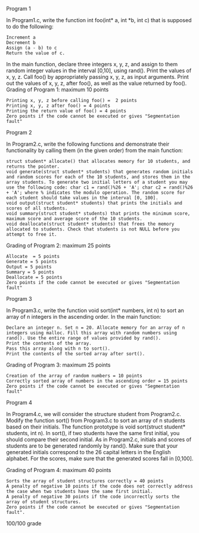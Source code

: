 Program 1

In Program1.c, write the function int foo(int* a, int *b, int c) that is supposed to do the following:

    Increment a
    Decrement b
    Assign (a - b) to c
    Return the value of c.

In the main function, declare three integers  x, y, z, and assign to them random integer values in the interval [0,10], using rand(). Print the values of x, y, z. Call foo() by appropriately passing x, y, z, as input arguments. Print out the values of x, y, z, after foo(), as well as the value returned by foo().
Grading of Program 1: maximum 10 points

    Printing x, y, z before calling foo() =  2 points
    Printing x, y, z after foo() = 4 points
    Printing the return value of foo() = 4 points
    Zero points if the code cannot be executed or gives "Segmentation fault"

 
Program 2

In Program2.c, write the following functions and demonstrate their functionality by calling them (in the given order) from the main function:

    struct student* allocate() that allocates memory for 10 students, and returns the pointer.
    void generate(struct student* students) that generates random initials and random scores for each of the 10 students, and stores them in the array students. To generate two initial letters of a student you may use the following code: char c1 = rand()%26 + 'A'; char c2 = rand()%26 + 'A'; where % indicates the modulo operation. The random score for each student should take values in the interval [0, 100].
    void output(struct student* students) that prints the initials and scores of all students.
    void summary(struct student* students) that prints the minimum score, maximum score and average score of the 10 students.
    void deallocate(struct student* students) that frees the memory allocated to students. Check that students is not NULL before you attempt to free it.

 
Grading of Program 2: maximum 25 points

    Allocate  = 5 points
    Generate = 5 points
    Output = 5 points
    Summary = 5 points
    Deallocate = 5 points
    Zero points if the code cannot be executed or gives "Segmentation fault"

 
Program 3

In Program3.c, write the function void sort(int* numbers, int n) to sort an array of n integers in the ascending order. In the main function:

    Declare an integer n. Set n = 20. Allocate memory for an array of n integers using malloc. Fill this array with random numbers using rand(). Use the entire range of values provided by rand().
    Print the contents of the array.
    Pass this array along with n to sort().
    Print the contents of the sorted array after sort().

 
Grading of Program 3: maximum 25 points

    Creation of the array of random numbers = 10 points
    Correctly sorted array of numbers in the ascending order = 15 points
    Zero points if the code cannot be executed or gives "Segmentation fault"

 
 Program 4

In Program4.c, we will consider the structure student from Program2.c. Modify the function sort() from Program3.c to sort an array of n students based on their initials. The function prototype is void sort(struct student* students, int n). In sort(), if two students have the same first initial, you should compare their second initial. As in Program2.c, initials and scores of students are to be generated randomly by rand(). Make sure that your generated initials correspond to the 26 capital letters in the English alphabet. For the scores, make sure that the generated scores fall in [0,100].

Grading of Program 4: maximum 40 points

    Sorts the array of student structures correctly = 40 points
    A penalty of negative 10 points if the code does not correctly address the case when two students have the same first initial.
    A penalty of negative 30 points if the code incorrectly sorts the array of student structures.
    Zero points if the code cannot be executed or gives "Segmentation fault".


100/100 grade
